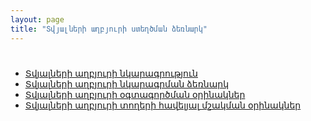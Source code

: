 ```yaml
---
layout: page
title: "Տվյալների աղբյուրի ստեղծման ձեռնարկ" 
---
```


# 

* [Տվյալների աղբյուրի նկարագրություն](definitions/ds.md)
* [Տվյալների աղբյուրի նկարագրման ձեռնարկ](definitions/ds_guide.md)
* [Տվյալների աղբյուրի օգտագործման օրինակներ](examples/ds.md)
* [Տվյալների աղբյուրի տողերի հավելյալ մշակման օրինակներ](definitions/sql_based_ds_rows_additional_processing.md)
